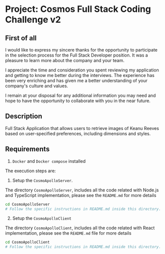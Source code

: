 # Project: Cosmos Full Stack Coding Challenge v2

## First of all

I would like to express my sincere thanks for the opportunity to participate in the selection process for the Full Stack Developer position. It was a pleasure to learn more about the company and your team.

I appreciate the time and consideration you spent reviewing my application and getting to know me better during the interviews. The experience has been very enriching and has given me a better understanding of your company's culture and values.

I remain at your disposal for any additional information you may need and hope to have the opportunity to collaborate with you in the near future.

## Description

Full Stack Application that allows users to retrieve images of Keanu Reeves based on
user-specified preferences, including dimensions and styles.

## Requirements

1. `Docker` and `Docker compose` installed

The execution steps are:

1. Setup the `CosmoApolloServer`.

The directory `CosmoApolloServer`, includes all the code related with Node.js and TypeScript implementation, please see the `README.md` for more details

```bash
cd CosmoApolloServer
# Follow the specific instructions in README.md inside this directory.
```

2. Setup the `CosmoApolloClient`

The directory `CosmoApolloClient`, includes all the code related with React implementation, please see the `README.md` file for more details

```bash
cd CosmoApolloClient
# Follow the specific instructions in README.md inside this directory.
```
